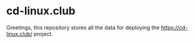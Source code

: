# cd-linux.club
Greetings, this repository stores all the data for deploying the https://cd-linux.club/ project.
